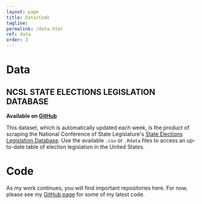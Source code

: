 ```yaml
---
layout: page
title: Data/Code
tagline:
permalink: /data.html
ref: data
order: 3
---
```


# Data
## NCSL STATE ELECTIONS LEGISLATION DATABASE
**Available on [GitHub](https://github.com/jloffredo2/state-elect-law-db)**

This dataset, which is automatically updated each week, is the product of scraping the National Conference of State Legislature's [State Elections Legislation Database](http://www.ncsl.org/research/elections-and-campaigns/elections-legislation-database.aspx). Use the available `.csv` or `.Rdata` files to access an up-to-date table of election legislation in the United States.

# Code
As my work continues, you will find important repositories here. For now, please see my [GitHub page](https://github.com/jloffredo2) for some of my latest code.
